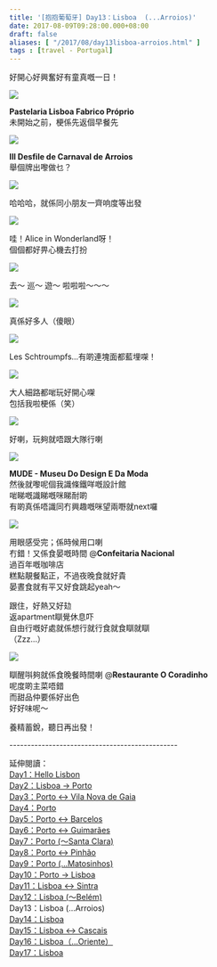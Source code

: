 ```yaml
---
title: '[抱抱葡萄牙] Day13：Lisboa  (...Arroios)'
date: 2017-08-09T09:28:00.000+08:00
draft: false
aliases: [ "/2017/08/day13lisboa-arroios.html" ]
tags : [travel - Portugal]
---
```


好開心好興奮好有童真嘅一日！  

[![](https://c1.staticflickr.com/5/4314/35456238104_22516a9257_z.jpg)](https://c1.staticflickr.com/5/4314/35456238104_22516a9257_z.jpg)

**Pastelaria Lisboa Fabrico Próprio**  
未開始之前，梗係先返個早餐先  

[![](https://c1.staticflickr.com/5/4439/36286247996_df67634858_z.jpg)](https://c1.staticflickr.com/5/4439/36286247996_df67634858_z.jpg)

**III Desfile de Carnaval de Arroios**  
舉個牌出嚟做乜？  

[![](https://c1.staticflickr.com/5/4299/35934105190_e0424753bb_z.jpg)](https://c1.staticflickr.com/5/4299/35934105190_e0424753bb_z.jpg)

哈哈哈，就係同小朋友一齊响度等出發  

[![](https://c1.staticflickr.com/5/4374/36193954051_123a5b0351_z.jpg)](https://c1.staticflickr.com/5/4374/36193954051_123a5b0351_z.jpg)

哇！Alice in Wonderland呀！  
個個都好畀心機去打扮  

[![](https://c1.staticflickr.com/5/4371/35934104880_51fb1c6da4_z.jpg)](https://c1.staticflickr.com/5/4371/35934104880_51fb1c6da4_z.jpg)

去～ 巡～ 遊～ 啦啦啦～～～  

[![](https://c1.staticflickr.com/5/4308/36286247696_5aa6f3e6d3_z.jpg)](https://c1.staticflickr.com/5/4308/36286247696_5aa6f3e6d3_z.jpg)

真係好多人（傻眼）  

[![](https://c1.staticflickr.com/5/4391/35521851633_b733d52a55_z.jpg)](https://c1.staticflickr.com/5/4391/35521851633_b733d52a55_z.jpg)

Les Schtroumpfs...有啲連塊面都藍埋㗎！  

[![](https://c1.staticflickr.com/5/4396/36193955231_75b3c2384f_z.jpg)](https://c1.staticflickr.com/5/4396/36193955231_75b3c2384f_z.jpg)

大人細路都啱玩好開心㗎  
包括我啦梗係（笑）  

[![](https://c1.staticflickr.com/5/4401/35521850853_f457fec87a_z.jpg)](https://c1.staticflickr.com/5/4401/35521850853_f457fec87a_z.jpg)

好喇，玩夠就唔跟大隊行喇  

[![](https://c1.staticflickr.com/5/4297/36194080031_a5bdc79151_z.jpg)](https://c1.staticflickr.com/5/4297/36194080031_a5bdc79151_z.jpg)

**MUDE - Museu Do Design E Da Moda**  
然後就嚟呢個我識條鐵咩嘅設計館  
啱睇嘅識睇嘅咪睇耐啲  
有啲真係唔識同冇興趣嘅咪望兩嘢就next囉  

[![](https://c1.staticflickr.com/5/4356/36286507446_448d33e0e2_z.jpg)](https://c1.staticflickr.com/5/4356/36286507446_448d33e0e2_z.jpg)

用眼感受完；係時候用口喇  
冇錯！又係食晏嘅時間 @**Confeitaria Nacional**  
過百年嘅咖啡店  
糕點靚餐點正，不過夜晚食就好貴  
晏晝食就有平又好食跳起yeah～  
  
跟住，好熱又好攰  
返apartment瞓覺休息吓  
自由行嘅好處就係想行就行食就食瞓就瞓  
（Zzz...）  
  
  

[![](https://c1.staticflickr.com/5/4414/35936318790_322bf5d8ed_z.jpg)](https://c1.staticflickr.com/5/4414/35936318790_322bf5d8ed_z.jpg)

瞓醒唞夠就係食晚餐時間喇 @**Restaurante O Coradinho**  
呢度啲主菜唔錯  
而甜品仲要係好出色  
好好味呢～  
  
  
養精蓄銳，聽日再出發！  
  
\-----------------------------------------------  
  
延伸閱讀：  
[Day1：Hello Lisbon](https://www.hidie.net/2017/07/day1hello-lisbon.html)  
[Day2：Lisboa → Porto](https://www.hidie.net/2017/07/day2lisboa-porto.html)  
[Day3：Porto ↔ Vila Nova de Gaia](https://www.hidie.net/2017/07/day3porto-vila-nova-de-gaia.html)  
[Day4：Porto](http://www.hidie.net/2017/07/day4porto.html)  
[Day5：Porto ↔ Barcelos](http://www.hidie.net/2017/07/day5porto-barcelos.html)  
[Day6：Porto ↔ Guimarães](http://www.hidie.net/2017/07/day6porto-guimaraes.html)  
[Day7：Porto (～Santa Clara)](http://www.hidie.net/2017/08/day7porto-santa-clara.html)  
[Day8：Porto ↔ Pinhão](http://www.hidie.net/2017/08/day8porto-pinhao.html)  
[Day9：Porto (...Matosinhos)](http://www.hidie.net/2017/08/day9porto-matosinhos.html)  
[Day10：Porto → Lisboa](http://www.hidie.net/2017/08/day10porto-lisboa.html)  
[Day11：Lisboa ↔ Sintra](http://www.hidie.net/2017/08/day11lisboa-sintra.html)  
[Day12：Lisboa (～Belém)](http://www.hidie.net/2017/08/day12lisboa-belem.html)  
Day13：Lisboa (...Arroios)  
[Day14：Lisboa](http://www.hidie.net/2017/08/day14lisboa.html)  
[Day15：Lisboa ↔ Cascais](http://www.hidie.net/2017/08/day15lisboa-cascais.html)  
[Day16：Lisboa（...Oriente）](http://www.hidie.net/2017/08/day16lisboaoriente.html)  
[Day17：Lisboa](http://www.hidie.net/2017/08/day17lisboa.html)